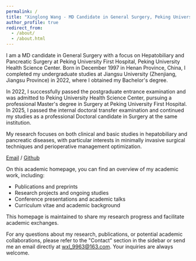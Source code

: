 ```yaml
---
permalink: /
title: "Xinglong Wang - MD Candidate in General Surgery, Peking University | Academic Homepage"
author_profile: true
redirect_from: 
  - /about/
  - /about.html
---
```


I am a MD candidate in General Surgery with a focus on Hepatobiliary and Pancreatic Surgery at Peking University First Hospital, Peking University Health Science Center. Born in December 1997 in Henan Province, China, I completed my undergraduate studies at Jiangsu University (Zhenjiang, Jiangsu Province) in 2022, where I obtained my Bachelor's degree.

In 2022, I successfully passed the postgraduate entrance examination and was admitted to Peking University Health Science Center, pursuing a professional Master's degree in Surgery at Peking University First Hospital. In 2025, I passed the internal doctoral transfer examination and continued my studies as a professional Doctoral candidate in Surgery at the same institution.

My research focuses on both clinical and basic studies in hepatobiliary and pancreatic diseases, with particular interests in minimally invasive surgical techniques and perioperative management optimization.

[Email](mailto:wxl_9963@163.com) / [Github](https://github.com/wxl9963.github.io) 

On this academic homepage, you can find an overview of my academic work, including:
- Publications and preprints
- Research projects and ongoing studies
- Conference presentations and academic talks
- Curriculum vitae and academic background

This homepage is maintained to share my research progress and facilitate academic exchanges.

For any questions about my research, publications, or potential academic collaborations, please refer to the "Contact" section in the sidebar or send me an email directly at wxl_9963@163.com. Your inquiries are always welcome.


















